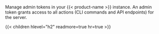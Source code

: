   
Manage admin tokens in your {{< product-name >}} instance.
An admin token grants
access to all actions (CLI commands and API endpoints) for the server.

{{< children hlevel="h2" readmore=true hr=true >}}